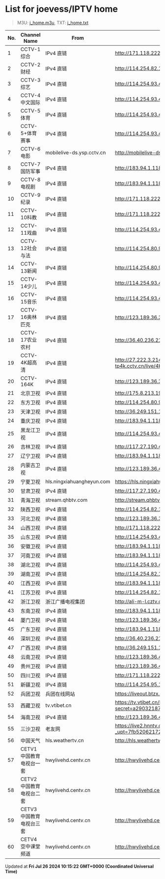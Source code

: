 # List for **joevess/IPTV home**

> M3U: [j_home.m3u](/j_home.m3u), TXT: [j_home.txt](/txt/j_home.txt)

| No. | Channel Name | From | Source |
| --- | ------------ | ---- | ------ |
| 1 | CCTV-1综合 | IPv4 直链 | <http://171.118.222.151:9999/tsfile/live/0001_1.m3u8> |
| 2 | CCTV-2财经 | IPv4 直链 | <http://114.254.82.142:88/tsfile/live/0002_1.m3u8> |
| 3 | CCTV-3综艺 | IPv4 直链 | <http://114.254.93.41:88/tsfile/live/0003_1.m3u8> |
| 4 | CCTV-4中文国际 | IPv4 直链 | <http://114.254.93.41:88/tsfile/live/0004_1.m3u8> |
| 5 | CCTV-5体育 | IPv4 直链 | <http://114.254.93.41:88/tsfile/live/0005_1.m3u8> |
| 6 | CCTV-5+体育赛事 | IPv4 直链 | <http://114.254.93.41:88/tsfile/live/0016_1.m3u8> |
| 7 | CCTV-6电影 | mobilelive-ds.ysp.cctv.cn | <http://mobilelive-ds.ysp.cctv.cn/ysp/2013693901.m3u8> |
| 8 | CCTV-7国防军事 | IPv4 直链 | <http://183.94.1.118:8801/tsfile/live/0007_1.m3u8> |
| 9 | CCTV-8电视剧 | IPv4 直链 | <http://183.94.1.118:8801/tsfile/live/0008_1.m3u8> |
| 10 | CCTV-9纪录 | IPv4 直链 | <http://171.118.222.151:9999/tsfile/live/0009_1.m3u8> |
| 11 | CCTV-10科教 | IPv4 直链 | <http://171.118.222.151:9999/tsfile/live/0010_1.m3u8> |
| 12 | CCTV-11戏曲 | IPv4 直链 | <http://114.254.93.41:88/tsfile/live/0011_1.m3u8> |
| 13 | CCTV-12社会与法 | IPv4 直链 | <http://114.254.80.92:88/tsfile/live/0012_1.m3u8> |
| 14 | CCTV-13新闻 | IPv4 直链 | <http://114.254.80.92:88/tsfile/live/0013_1.m3u8> |
| 15 | CCTV-14少儿 | IPv4 直链 | <http://114.254.93.41:88/tsfile/live/0014_1.m3u8> |
| 16 | CCTV-15音乐 | IPv4 直链 | <http://114.254.93.41:88/tsfile/live/0015_1.m3u8> |
| 17 | CCTV-16奥林匹克 | IPv4 直链 | <http://123.189.36.39:9901/tsfile/live/1027_1.m3u8> |
| 18 | CCTV-17农业农村 | IPv4 直链 | <http://36.40.236.219:9999/tsfile/live/0016_1.m3u8> |
| 19 | CCTV-4K超高清 | IPv4 直链 | <http://27.222.3.214/liveali-tp4k.cctv.cn/live/4K10M.stream/playlist.m3u8> |
| 20 | CCTV-164K | IPv4 直链 | <http://123.189.36.39:9901/tsfile/live/1027_1.m3u8> |
| 21 | 北京卫视 | IPv4 直链 | <http://175.8.213.198:8081/tsfile/live/0122_1.m3u8> |
| 22 | 东方卫视 | IPv4 直链 | <http://114.254.80.92:88/tsfile/live/0107_1.m3u8> |
| 23 | 天津卫视 | IPv4 直链 | <http://36.249.151.138:9901/tsfile/live/0135_1.m3u8> |
| 24 | 重庆卫视 | IPv4 直链 | <http://183.94.1.118:8801/tsfile/live/0142_1.m3u8> |
| 25 | 黑龙江卫视 | IPv4 直链 | <http://114.254.93.41:88/tsfile/live/0143_1.m3u8> |
| 26 | 吉林卫视 | IPv4 直链 | <http://117.27.190.42:9998/tsfile/live/23258_1.m3u8> |
| 27 | 辽宁卫视 | IPv4 直链 | <http://183.94.1.118:8801/tsfile/live/0121_1.m3u8> |
| 28 | 内蒙古卫视 | IPv4 直链 | <http://123.189.36.4:9901/tsfile/live/1058_1.m3u8> |
| 29 | 宁夏卫视 | hls.ningxiahuangheyun.com | <https://hls.ningxiahuangheyun.com/live/nxws1M.m3u8> |
| 30 | 甘肃卫视 | IPv4 直链 | <http://117.27.190.42:9998/tsfile/live/23277_1.m3u8> |
| 31 | 青海卫视 | stream.qhbtv.com | <http://stream.qhbtv.com/qhws/sd/live.m3u8> |
| 32 | 陕西卫视 | IPv4 直链 | <http://114.254.82.142:88/tsfile/live/0136_1.m3u8> |
| 33 | 河北卫视 | IPv4 直链 | <http://123.189.36.39:9901/tsfile/live/1049_1.m3u8> |
| 34 | 山西卫视 | IPv4 直链 | <http://171.118.222.151:9999/tsfile/live/0118_1.m3u8> |
| 35 | 山东卫视 | IPv4 直链 | <http://114.254.93.41:88/tsfile/live/0131_1.m3u8> |
| 36 | 安徽卫视 | IPv4 直链 | <http://183.94.1.118:8801/tsfile/live/0130_1.m3u8> |
| 37 | 河南卫视 | IPv4 直链 | <http://183.94.1.118:8801/tsfile/live/1006_1.m3u8> |
| 38 | 湖北卫视 | IPv4 直链 | <http://114.254.93.41:88/tsfile/live/0132_1.m3u8> |
| 39 | 湖南卫视 | IPv4 直链 | <http://114.254.82.142:88/tsfile/live/0128_1.m3u8> |
| 40 | 江西卫视 | IPv4 直链 | <http://183.94.1.118:8801/tsfile/live/0138_1.m3u8> |
| 41 | 江苏卫视 | IPv4 直链 | <http://114.254.82.142:88/tsfile/live/0127_1.m3u8> |
| 42 | 浙江卫视 | 浙江广播电视集团 | <http://ali-m-l.cztv.com/channels/lantian/channel001/1080p.m3u8> |
| 43 | 东南卫视 | IPv4 直链 | <http://183.94.1.118:8801/tsfile/live/0137_1.m3u8> |
| 44 | 厦门卫视 | IPv4 直链 | <http://123.189.36.4:9901/tsfile/live/1054_1.m3u8> |
| 45 | 广东卫视 | IPv4 直链 | <http://183.94.1.118:8801/tsfile/live/0125_1.m3u8> |
| 46 | 深圳卫视 | IPv4 直链 | <http://36.40.236.219:9999/tsfile/live/0126_2.m3u8> |
| 47 | 广西卫视 | IPv4 直链 | <http://36.249.151.138:9901/tsfile/live/0113_1.m3u8> |
| 48 | 云南卫视 | IPv4 直链 | <http://123.189.36.4:9901/tsfile/live/1055_1.m3u8> |
| 49 | 贵州卫视 | IPv4 直链 | <http://123.189.36.4:9901/tsfile/live/1056_1.m3u8> |
| 50 | 四川卫视 | IPv4 直链 | <http://171.118.222.151:9999/tsfile/live/0123_1.m3u8> |
| 51 | 新疆卫视 | IPv4 直链 | <http://114.254.95.12:88/tsfile/live/0110_1.m3u8> |
| 52 | 兵团卫视 | 兵团在线网站 | <https://liveout.btzx.com.cn/62ds9e/yil08g.m3u8> |
| 53 | 西藏卫视 | tv.vtibet.cn | <https://tv.vtibet.cn/live/vuXz3cg3TmRUYg.m3u8?secret=a29032187c0c738517c336f248f82ece&time=669e7b66> |
| 54 | 海南卫视 | IPv4 直链 | <http://123.189.36.4:9901/tsfile/live/1064_1.m3u8> |
| 55 | 三沙卫视 | 老友网 | <https://live2.hnntv.cn/srs/tv/ssws.m3u8?_upt=7fb520621721664246> |
| 56 | 中国天气 | hls.weathertv.cn | <http://hls.weathertv.cn/tslslive/qCFIfHB/hls/live_sd.m3u8> |
| 57 | CETV1中国教育电视台一套 | hwylivehd.centv.cn | <http://hwylivehd.centv.cn/cetv1/ypd.m3u8> |
| 58 | CETV2中国教育电视台二套 | hwylivehd.centv.cn | <http://hwylivehd.centv.cn/cetv2/2020tsytk.m3u8> |
| 59 | CETV3中国教育电视台三套 | hwylivehd.centv.cn | <http://hwylivehd.centv.cn/cetv3/bjdm.m3u8> |
| 60 | CETV4空中课堂频道 | hwylivehd.centv.cn | <http://hwylivehd.centv.cn/cetv4/zjpd.m3u8> |

Updated at **Fri Jul 26 2024 10:15:22 GMT+0000 (Coordinated Universal Time)**
